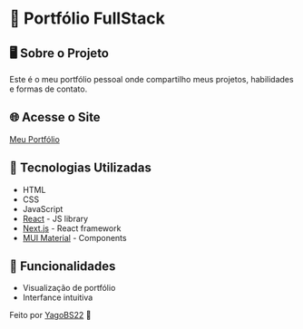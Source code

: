 # 📌 Portfólio FullStack

## 🖥️ Sobre o Projeto
Este é o meu portfólio pessoal onde compartilho meus projetos, habilidades e formas de contato.

## 🌐 Acesse o Site

[Meu Portfólio](https://portfolio-yago-git-master-yago-bastos-dos-santos-projects.vercel.app/)

## 🚀 Tecnologias Utilizadas

- HTML
- CSS
- JavaScript
- [React](https://reactjs.org/) - JS library
- [Next.js](https://nextjs.org/) - React framework
- [MUI Material](https://mui.com/material-ui/) - Components

## 🎯 Funcionalidades
- Visualização de portfólio
- Interfance intuitiva

Feito por [YagoBS22](https://github.com/YagoBS22/) 🚀